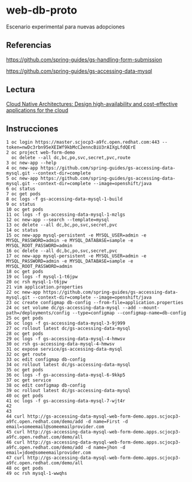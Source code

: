 # web-db-proto
Escenario experimental para nuevas adopciones

## Referencias
https://github.com/spring-guides/gs-handling-form-submission

https://github.com/spring-guides/gs-accessing-data-mysql

## Lectura

[Cloud Native Architectures: Design high-availability and cost-effective applications for the cloud](https://www.amazon.com/Cloud-Native-Architectures-high-availability-cost-effective-ebook/dp/B0788SDV7W/ref=pd_rhf_se_s_sspa_dk_rhf_search_pt_sub_0_6/140-3921155-8579238?_encoding=UTF8&pd_rd_i=B0788SDV7W&pd_rd_r=89fb40db-359c-4f2e-9c9b-d00e047a3142&pd_rd_w=HgTBm&pd_rd_wg=3sa4D&pf_rd_p=6b99a1a0-3d79-4d28-99ba-822278a5e800&pf_rd_r=X12RMJBHHK37R39X9VJ3&psc=1&refRID=X12RMJBHHK37R39X9VJ3&spLa=ZW5jcnlwdGVkUXVhbGlmaWVyPUExQzhZQVdOUUY0Nk03JmVuY3J5cHRlZElkPUEwNjU2Njc0MldKSzJZTEpZSk02NyZlbmNyeXB0ZWRBZElkPUEwNDAyNDY4MkNWSktVSUhTVTFLRyZ3aWRnZXROYW1lPXNwX3JoZl9zZWFyY2gmYWN0aW9uPWNsaWNrUmVkaXJlY3QmZG9Ob3RMb2dDbGljaz10cnVl)


## Instrucciones
```
1 oc login https://master.scjocp3-a9fc.open.redhat.com:443 --token=nwDc3rbn95eXEIWf9kbMcC2enncBiU3rAIXgLfdQErE
2 oc project web-form-demo
  oc delete --all dc,bc,po,svc,secret,pvc,route
3 oc new-app --help
4 oc new-app https://github.com/spring-guides/gs-accessing-data-mysql.git --context-dir=complete
5 oc new-app https://github.com/spring-guides/gs-accessing-data-mysql.git --context-dir=complete --image=openshift/java
6 oc status
7 oc get pods
8 oc logs -f gs-accessing-data-mysql-1-build
9 oc status
10 oc get pods
11 oc logs -f gs-accessing-data-mysql-1-mzlgs
12 oc new-app --search --template=mysql
13 oc delete --all dc,bc,po,svc,secret,pvc
14 oc status
15 oc new-app mysql-persistent -e MYSQL_USER=admin -e MYSQL_PASSWORD=admin -e MYSQL_DATABASE=sample -e MYSQL_ROOT_PASSWORD=admin
16 oc delete --all dc,bc,po,svc,secret,pvc
17 oc new-app mysql-persistent -e MYSQL_USER=admin -e MYSQL_PASSWORD=admin -e MYSQL_DATABASE=sample -e MYSQL_ROOT_PASSWORD=admin
18 oc get pods
19 oc logs -f mysql-1-t6jpw
20 oc rsh mysql-1-t6jpw
21 vim application.properties
22 oc new-app https://github.com/spring-guides/gs-accessing-data-mysql.git --context-dir=complete --image=openshift/java
23 oc create configmap db-config --from-file=application.properties
24 oc set volume dc/gs-accessing-data-mysql --add --mount-path=/deployments/config --type=configmap --configmap-name=db-config
25 oc get pods
26 oc logs -f gs-accessing-data-mysql-3-9j999
27 oc rollout latest dc/gs-accessing-data-mysql
28 oc get pods
29 oc logs -f gs-accessing-data-mysql-4-hmwsv
30 oc rsh gs-accessing-data-mysql-4-hmwsv
31 oc expose service/gs-accessing-data-mysql
32 oc get route
33 oc edit configmap db-config
34 oc rollout latest dc/gs-accessing-data-mysql
35 oc get pods
36 oc logs -f gs-accessing-data-mysql-6-9kkp5
37 oc get service
38 oc edit configmap db-config
39 oc rollout latest dc/gs-accessing-data-mysql
40 oc get pods
41 oc logs -f gs-accessing-data-mysql-7-wjt4r
42 
43 
44 curl http://gs-accessing-data-mysql-web-form-demo.apps.scjocp3-a9fc.open.redhat.com/demo/add -d name=First -d email=someemail@someemailprovider.com
45 curl http://gs-accessing-data-mysql-web-form-demo.apps.scjocp3-a9fc.open.redhat.com/demo/all
46 curl http://gs-accessing-data-mysql-web-form-demo.apps.scjocp3-a9fc.open.redhat.com/demo/add -d name=jhon -d email=jdoe@someemailprovider.com
47 curl http://gs-accessing-data-mysql-web-form-demo.apps.scjocp3-a9fc.open.redhat.com/demo/all
48 oc get pods
49 oc rsh mysql-1-wwqhs
```
